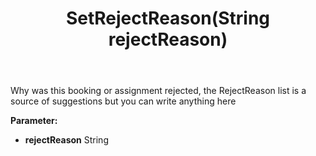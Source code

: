 ﻿---
uid: crmscript_ref_NSAppointmentEntity_SetRejectReason
title: SetRejectReason(String rejectReason)
intellisense: NSAppointmentEntity.SetRejectReason
keywords: NSAppointmentEntity, GetRejectReason
so.topic: reference
---

Why was this booking or assignment rejected, the RejectReason list is a source of suggestions but you can write anything here

**Parameter:** 
 - **rejectReason** String

